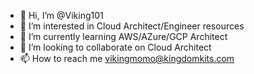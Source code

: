 - 👋 Hi, I’m @Viking101
- 👀 I’m interested in Cloud Architect/Engineer resources
- 🌱 I’m currently learning AWS/AZure/GCP Architect
- 💞️ I’m looking to collaborate on Cloud Architect
- 📫 How to reach me vikingmomo@kingdomkits.com

<!---
Leeviker/Leeviker is a ✨ special ✨ repository because its `README.md` (this file) appears on your GitHub profile.
You can click the Preview link to take a look at your changes.
--->

